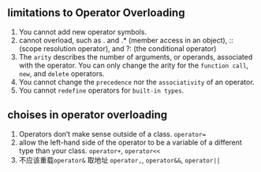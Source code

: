 ## limitations to Operator Overloading
1. You cannot add new operator symbols.
2. cannot overload, such as . and .* (member access in an object), :: (scope resolution operator), and ?: (the conditional operator)
3. The `arity` describes the number of arguments, or operands, associated with the operator. You can only change the arity for the `function call`, `new`, and `delete` operators.
4. You cannot change the `precedence` nor the `associativity` of an operator.
5. You cannot `redefine` operators for `built-in types`.


## choises in operator overloading
1. Operators don’t make sense outside of a class. `operator=`
2. allow the left-hand side of the operator to be a variable of a different type than your class. `operator+`, `operator<<`
3. 不应该重载`operator&` 取地址  `operator,`, `operator&&`, `operator||`